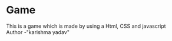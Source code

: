 # Game
This is a game which is made by using a Html, CSS and javascript
<br>
Author -"karishma yadav"
